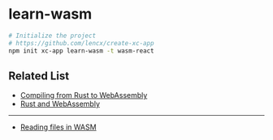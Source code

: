 # learn-wasm

```bash
# Initialize the project
# https://github.com/lencx/create-xc-app
npm init xc-app learn-wasm -t wasm-react
```

## Related List

* [Compiling from Rust to WebAssembly](https://developer.mozilla.org/en-US/docs/WebAssembly/Rust_to_wasm)
* [Rust and WebAssembly](https://rustwasm.github.io)

---

* [Reading files in WASM](https://github.com/rustwasm/wasm-bindgen/issues/1727)
